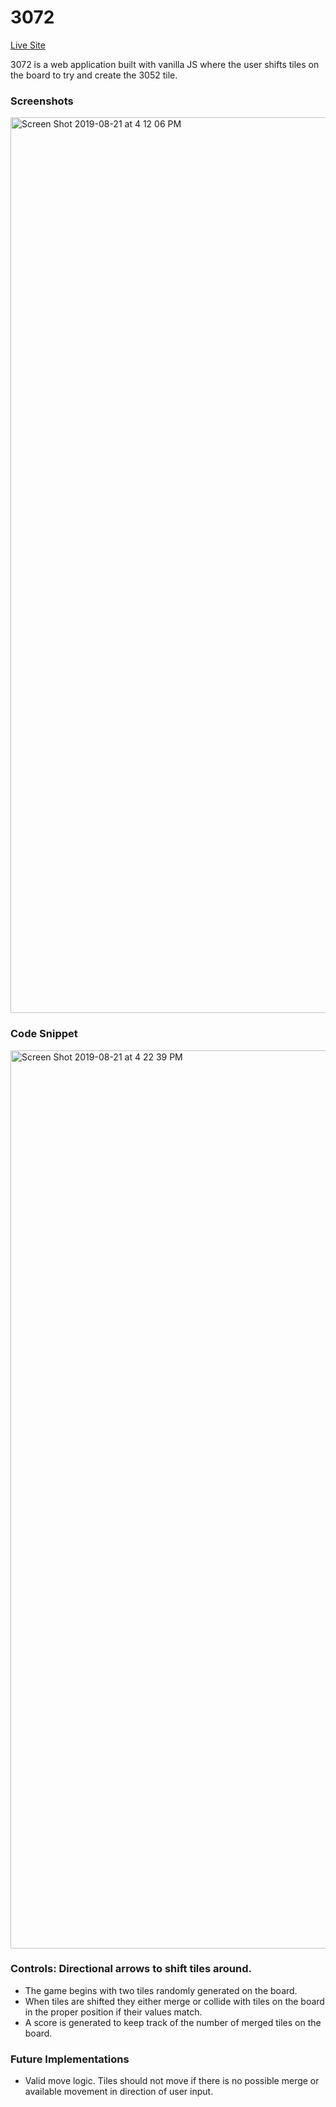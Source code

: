 # 3072
[Live Site](https://js-3052.herokuapp.com/)

3072 is a web application built with vanilla JS where the user shifts tiles on the board to try and create the 3052 tile.

### Screenshots
<img width="1433" alt="Screen Shot 2019-08-21 at 4 12 06 PM" src="https://user-images.githubusercontent.com/7242067/63474608-9c388400-c42e-11e9-9553-1d8e25136181.png">

### Code Snippet
<img width="1437" alt="Screen Shot 2019-08-21 at 4 22 39 PM" src="https://user-images.githubusercontent.com/7242067/63474983-fa199b80-c42f-11e9-8147-7a1d77144f2e.png">

### Controls: Directional arrows to shift tiles around.
* The game begins with two tiles randomly generated on the board.
* When tiles are shifted they either merge or collide with tiles on the board in the proper position if their values match.
* A score is generated to keep track of the number of merged tiles on the board.

### Future Implementations
* Valid move logic. Tiles should not move if there is no possible merge or available movement in direction of user input.
